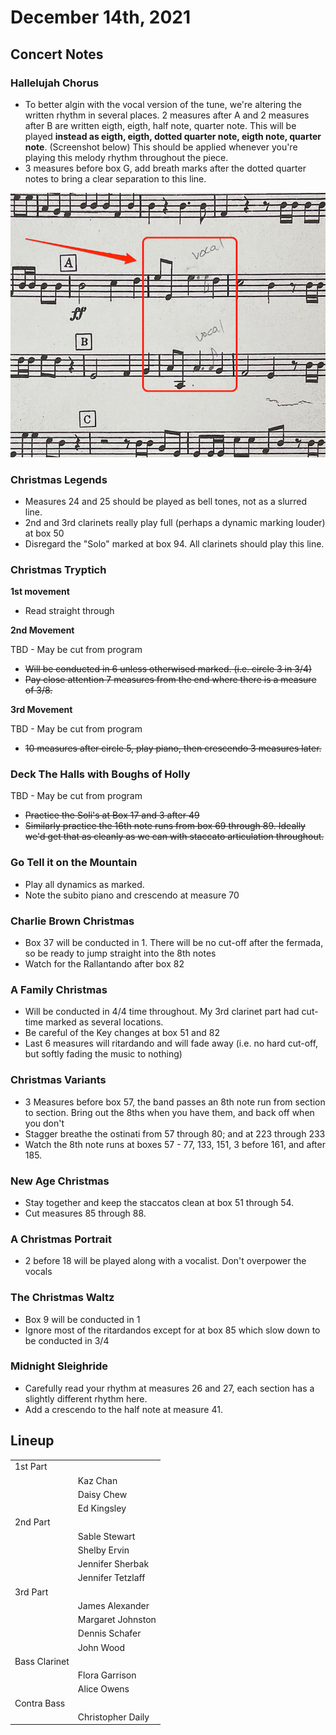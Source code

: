 # December 14th, 2021

## Concert Notes

### Hallelujah Chorus

- To better algin with the vocal version of the tune, we're altering the written rhythm in several places. 2 measures after A and 2 measures after B are written eigth, eigth, half note, quarter note. This will be played **instead as eigth, eigth, dotted quarter note, eigth note, quarter note**. (Screenshot below) This should be applied whenever you're playing this melody rhythm throughout the piece.
- 3 measures before box G, add breath marks after the dotted quarter notes to bring a clear separation to this line.

<img src="images/hallelujah_isb.png">

### Christmas Legends

- Measures 24 and 25 should be played as bell tones, not as a slurred line.
- 2nd and 3rd clarinets really play full (perhaps a dynamic marking louder) at box 50
- Disregard the "Solo" marked at box 94. All clarinets should play this line.

### Christmas Tryptich

**1st movement**

- Read straight through

**2nd Movement**

TBD - May be cut from program

- ~~Will be conducted in 6 unless otherwised marked. (i.e. circle 3 in 3/4)~~
- ~~Pay close attention 7 measures from the end where there is a measure of 3/8.~~

**3rd Movement**

TBD - May be cut from program

- ~~10 measures after circle 5, play piano, then crescendo 3 measures later.~~

### Deck The Halls with Boughs of Holly

TBD - May be cut from program

- ~~Practice the Soli's at Box 17 and 3 after 49~~
- ~~Similarly practice the 16th note runs from box 69 through 89. Ideally we'd get that as cleanly as we can with staccato articulation throughout.~~

### Go Tell it on the Mountain

- Play all dynamics as marked.
- Note the subito piano and crescendo at measure 70

### Charlie Brown Christmas

- Box 37 will be conducted in 1. There will be no cut-off after the fermada, so be ready to jump straight into the 8th notes
- Watch for the Rallantando after box 82

### A Family Christmas

- Will be conducted in 4/4 time throughout. My 3rd clarinet part had cut-time marked as several locations.
- Be careful of the Key changes at box 51 and 82
- Last 6 measures will ritardando and will fade away (i.e. no hard cut-off, but softly fading the music to nothing)

### Christmas Variants

- 3 Measures before box 57, the band passes an 8th note run from section to section. Bring out the 8ths when you have them, and back off when you don't
- Stagger breathe the ostinati from 57 through 80; and at 223 through 233
- Watch the 8th note runs at boxes 57 - 77, 133, 151, 3 before 161, and after 185.

### New Age Christmas

- Stay together and keep the staccatos clean at box 51 through 54.
- Cut measures 85 through 88.

### A Christmas Portrait

- 2 before 18 will be played along with a vocalist. Don't overpower the vocals

### The Christmas Waltz

- Box 9 will be conducted in 1
- Ignore most of the ritardandos except for at box 85 which slow down to be conducted in 3/4

### Midnight Sleighride

- Carefully read your rhythm at measures 26 and 27, each section has a slightly different rhythm here.
- Add a crescendo to the half note at measure 41.

## Lineup

|               |                   |
| ------------- | ----------------- |
| 1st Part      |                   |
|               | Kaz Chan          |
|               | Daisy Chew        |
|               | Ed Kingsley       |
| 2nd Part      |                   |
|               | Sable Stewart     |
|               | Shelby Ervin      |
|               | Jennifer Sherbak  |
|               | Jennifer Tetzlaff |
| 3rd Part      |                   |
|               | James Alexander   |
|               | Margaret Johnston |
|               | Dennis Schafer    |
|               | John Wood         |
| Bass Clarinet |                   |
|               | Flora Garrison    |
|               | Alice Owens       |
| Contra Bass   |
|               | Christopher Daily |
